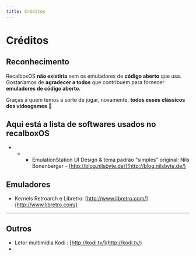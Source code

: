 ```yaml
---
title: Créditos
---
```


# Créditos

## Reconhecimento <a id="reconhecimento"></a>

 RecalboxOS **não existiria** sem os emuladores de **código aberto** que usa. Gostaríamos de **agradecer a todos** que contribuem para fornecer **emuladores de código aberto.**

Graças a quem temos a sorte de jogar, novamente, **todos esses clássicos dos videogames** 🤩

## Aqui está a lista de softwares usados ​​no recalboxOS <a id="aqui-esta-a-lista-de-softwares-usados-no-recalboxos"></a>

* * * EmulationStation UI Design & tema padrão “simples” original: Nils Bonenberger - [http://blog.nilsbyte.de/](http://blog.nilsbyte.de/)​

## Emuladores <a id="emulateurs"></a>

* Kernels Retroarch e Libretro: [http://www.libretro.com/](http://www.libretro.com/)​
* * * * 
## Outros <a id="autre"></a>

* Letor multimídia Kodi : [http://kodi.tv/](http://kodi.tv/)​
* 
